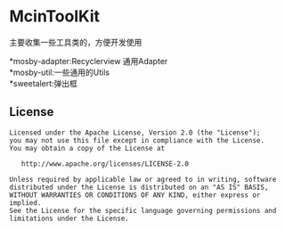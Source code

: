 
# McinToolKit
   主要收集一些工具类的，方便开发使用

*mosby-adapter:Recyclerview 通用Adapter</br>
*mosby-util:一些通用的Utils</br>
*sweetalert:弹出框</br>



License
-------

    Licensed under the Apache License, Version 2.0 (the "License");
    you may not use this file except in compliance with the License.
    You may obtain a copy of the License at

       http://www.apache.org/licenses/LICENSE-2.0

    Unless required by applicable law or agreed to in writing, software
    distributed under the License is distributed on an "AS IS" BASIS,
    WITHOUT WARRANTIES OR CONDITIONS OF ANY KIND, either express or implied.
    See the License for the specific language governing permissions and
    limitations under the License.